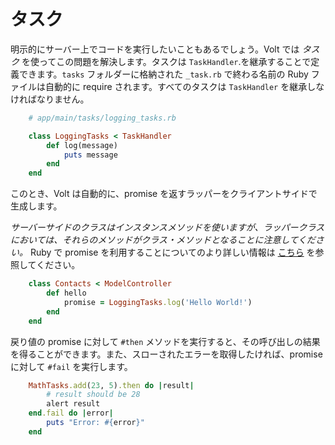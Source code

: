 # タスク

明示的にサーバー上でコードを実行したいこともあるでしょう。Volt では *タスク* を使ってこの問題を解決します。タスクは ```TaskHandler```.を継承することで定義できます。```tasks``` フォルダーに格納された ```_task.rb``` で終わる名前の Ruby ファイルは自動的に require されます。すべてのタスクは ```TaskHandler``` を継承しなければなりません。

```ruby
    # app/main/tasks/logging_tasks.rb

    class LoggingTasks < TaskHandler
        def log(message)
            puts message
        end
    end
```

このとき、Volt は自動的に、promise を返すラッパーをクライアントサイドで生成します。

*サーバーサイドのクラスはインスタンスメソッドを使いますが、ラッパークラスにおいては、それらのメソッドがクラス・メソッドとなることに注意してください。* Ruby で promise を利用することについてのより詳しい情報は [こちら](http://opalrb.org/blog/2014/05/07/promises-in-opal/) を参照してください。

```ruby
    class Contacts < ModelController
        def hello
            promise = LoggingTasks.log('Hello World!')
        end
    end
```

戻り値の promise に対して ```#then``` メソッドを実行すると、その呼び出しの結果を得ることができます。また、スローされたエラーを取得したければ、promise に対して ```#fail``` を実行します。

```ruby
    MathTasks.add(23, 5).then do |result|
        # result should be 28
        alert result
    end.fail do |error|
        puts "Error: #{error}"
    end
```

